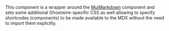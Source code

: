 This component is a wrapper around the [MuiMarkdown](#muimarkdown) component and
sets some additional Ghostwire-specific CSS as well allowing to specify
shortcodes (components) to be made available to the MDX without the need to
import them explicitly.
